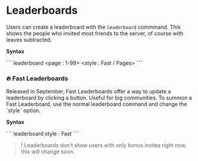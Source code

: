 # Leaderboards

Users can create a leaderboard with the `leaderboard` commmand.
This shows the people who invited most friends to the server, of course with leaves subtracted.

**Syntax**

ˋˋˋ
leaderboard <page : 1-99> <style : Fast / Pages>
ˋˋˋ

### :fire: Fast Leaderboards

Released in September, Fast Leaderboards offer a way to update a leaderboard by clicking a button. Useful for big communities. To summon a Fast Leaderboard, use the normal leaderboard command and change the ˋstyleˋ option.

**Syntax**

ˋˋˋ
leaderboard style : Fast
ˋˋˋ

>! Leaderboards don't show users with only bonus invites right now, this will change soon.

